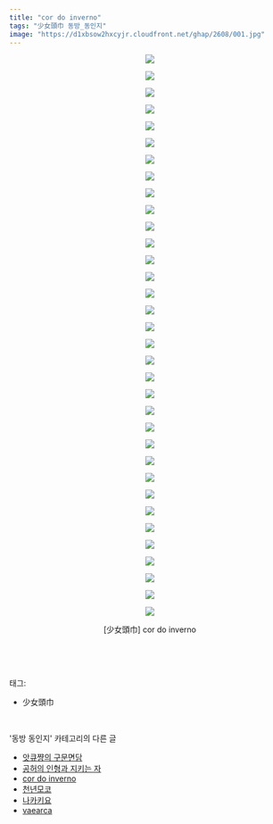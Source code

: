 ```yaml
---
title: "cor do inverno"
tags: "少女頭巾 동방_동인지"
image: "https://d1xbsow2hxcyjr.cloudfront.net/ghap/2608/001.jpg"
---
```

<div class="article">
<p style="text-align: center; clear: none; float: none;"><img src="{{ site.imgserver10 }}/ghap/2608/001.jpg"/></p>
<p style="text-align: center; clear: none; float: none;"><img src="{{ site.imgserver10 }}/ghap/2608/002.jpg"/></p>
<p style="text-align: center; clear: none; float: none;"><img src="{{ site.imgserver10 }}/ghap/2608/003.jpg"/></p>
<p style="text-align: center; clear: none; float: none;"><img src="{{ site.imgserver10 }}/ghap/2608/004.jpg"/></p>
<p style="text-align: center; clear: none; float: none;"><img src="{{ site.imgserver10 }}/ghap/2608/005.jpg"/></p>
<p style="text-align: center; clear: none; float: none;"><img src="{{ site.imgserver10 }}/ghap/2608/006.jpg"/></p>
<p style="text-align: center; clear: none; float: none;"><img src="{{ site.imgserver10 }}/ghap/2608/007.jpg"/></p>
<p style="text-align: center; clear: none; float: none;"><img src="{{ site.imgserver10 }}/ghap/2608/008.jpg"/></p>
<p style="text-align: center; clear: none; float: none;"><img src="{{ site.imgserver10 }}/ghap/2608/009.jpg"/></p>
<p style="text-align: center; clear: none; float: none;"><img src="{{ site.imgserver10 }}/ghap/2608/010.jpg"/></p>
<p style="text-align: center; clear: none; float: none;"><img src="{{ site.imgserver10 }}/ghap/2608/011.jpg"/></p>
<p style="text-align: center; clear: none; float: none;"><img src="{{ site.imgserver10 }}/ghap/2608/012.jpg"/></p>
<p style="text-align: center; clear: none; float: none;"><img src="{{ site.imgserver10 }}/ghap/2608/013.jpg"/></p>
<p style="text-align: center; clear: none; float: none;"><img src="{{ site.imgserver10 }}/ghap/2608/014.jpg"/></p>
<p style="text-align: center; clear: none; float: none;"><img src="{{ site.imgserver10 }}/ghap/2608/015.jpg"/></p>
<p style="text-align: center; clear: none; float: none;"><img src="{{ site.imgserver10 }}/ghap/2608/016.jpg"/></p>
<p style="text-align: center; clear: none; float: none;"><img src="{{ site.imgserver10 }}/ghap/2608/017.jpg"/></p>
<p style="text-align: center; clear: none; float: none;"><img src="{{ site.imgserver10 }}/ghap/2608/018.jpg"/></p>
<p style="text-align: center; clear: none; float: none;"><img src="{{ site.imgserver10 }}/ghap/2608/019.jpg"/></p>
<p style="text-align: center; clear: none; float: none;"><img src="{{ site.imgserver10 }}/ghap/2608/020.jpg"/></p>
<p style="text-align: center; clear: none; float: none;"><img src="{{ site.imgserver10 }}/ghap/2608/021.jpg"/></p>
<p style="text-align: center; clear: none; float: none;"><img src="{{ site.imgserver10 }}/ghap/2608/022.jpg"/></p>
<p style="text-align: center; clear: none; float: none;"><img src="{{ site.imgserver10 }}/ghap/2608/023.jpg"/></p>
<p style="text-align: center; clear: none; float: none;"><img src="{{ site.imgserver10 }}/ghap/2608/024.jpg"/></p>
<p style="text-align: center; clear: none; float: none;"><img src="{{ site.imgserver10 }}/ghap/2608/025.jpg"/></p>
<p style="text-align: center; clear: none; float: none;"><img src="{{ site.imgserver10 }}/ghap/2608/026.jpg"/></p>
<p style="text-align: center; clear: none; float: none;"><img src="{{ site.imgserver10 }}/ghap/2608/027.jpg"/></p>
<p style="text-align: center; clear: none; float: none;"><img src="{{ site.imgserver10 }}/ghap/2608/028.jpg"/></p>
<p style="text-align: center; clear: none; float: none;"><img src="{{ site.imgserver10 }}/ghap/2608/029.jpg"/></p>
<p style="text-align: center; clear: none; float: none;"><img src="{{ site.imgserver10 }}/ghap/2608/030.jpg"/></p>
<p style="text-align: center; clear: none; float: none;"><img src="{{ site.imgserver10 }}/ghap/2608/031.jpg"/></p>
<p style="text-align: center; clear: none; float: none;"><img src="{{ site.imgserver10 }}/ghap/2608/032.jpg"/></p>
<p style="text-align: center; clear: none; float: none;"><img src="{{ site.imgserver10 }}/ghap/2608/033.jpg"/></p>
<p style="text-align: center; clear: none; float: none;"><img src="{{ site.imgserver10 }}/ghap/2608/034.jpg"/></p>
<p style="text-align: center; clear: none; float: none;">[少女頭巾] cor do inverno</p>
<p><br/></p>
</div><br/>
<div class="tagTrail">
<p>태그: </p>
<ul>
<li>少女頭巾</li>
</ul>
</div><br/>
<div class="another">
<p>'동방 동인지' 카테고리의 다른 글</p>
<ul>
<li><a href="/ghap_2611">앗큐쨩의 구문면담</a></li>
<li><a href="/ghap_2610">공허의 인형과 지키는 자</a></li>
<li><a href="/ghap_2608">cor do inverno</a></li>
<li><a href="/ghap_2606">천년모코</a></li>
<li><a href="/ghap_2600">나카키요</a></li>
<li><a href="/ghap_2599">vaearca</a></li>
</ul>
</div><br/>
<div class="cb_module cb_fluid">
<div class="cb_wrt cb_profile">
</div><!-- commentList close -->
</div><br/>
